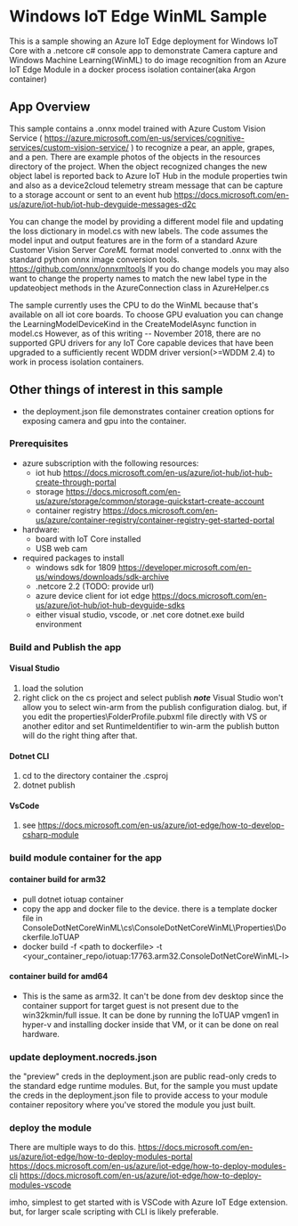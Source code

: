 # Windows IoT Edge WinML Sample

This is a sample showing an Azure IoT Edge deployment for Windows IoT Core with a .netcore c# console app to demonstrate Camera capture and Windows Machine Learning(WinML) to do image recognition from an Azure IoT Edge Module in a docker process isolation container(aka Argon container)

## App Overview

This sample contains a .onnx model trained with Azure Custom Vision Service ( <https://azure.microsoft.com/en-us/services/cognitive-services/custom-vision-service/> ) to recognize a pear, an apple, grapes, and a pen.
There are example photos of the objects in the resources directory of the project.
When the object recognized changes the new object label is reported back to Azure IoT Hub in the module properties twin and also as a device2cloud
telemetry stream message that can be capture to a storage account or sent to an event hub <https://docs.microsoft.com/en-us/azure/iot-hub/iot-hub-devguide-messages-d2c>

You can change the model by providing a different model file and updating the loss dictionary in model.cs with new labels.
The code assumes the model input and output features are in the form of a standard Azure Customer Vision Server *CoreML* format model converted to .onnx with the standard python onnx image conversion tools. <https://github.com/onnx/onnxmltools>
If you do change models you may also want to change the property names to match the new label type in the updateobject methods in the AzureConnection class in AzureHelper.cs

The sample currently uses the CPU to do the WinML because that's available on all iot core boards.  To choose GPU evaluation you can change the LearningModelDeviceKind in the CreateModelAsync function in model.cs
However, as of this writing -- November 2018, there are no supported GPU drivers for any IoT Core capable devices that have been upgraded to a sufficiently recent WDDM driver version(>=WDDM 2.4) to work in process isolation containers.

## Other things of interest in this sample

* the deployment.json file demonstrates container creation options for exposing camera and gpu into the container.

### Prerequisites

* azure subscription with the following resources:
    * iot hub <https://docs.microsoft.com/en-us/azure/iot-hub/iot-hub-create-through-portal>
    * storage  <https://docs.microsoft.com/en-us/azure/storage/common/storage-quickstart-create-account>
    * container registry  <https://docs.microsoft.com/en-us/azure/container-registry/container-registry-get-started-portal>
* hardware:
    * board with IoT Core installed
    * USB web cam
* required packages to install
    * windows sdk for 1809 <https://developer.microsoft.com/en-us/windows/downloads/sdk-archive>
    * .netcore 2.2 (TODO: provide url)
    * azure device client for iot edge <https://docs.microsoft.com/en-us/azure/iot-hub/iot-hub-devguide-sdks>
    * either visual studio, vscode, or .net core dotnet.exe build environment

### Build and Publish the app

#### Visual Studio

1. load the solution
2. right click on the cs project and select publish
    __*note*__ Visual Studio won't allow you to select win-arm from the publish configuration dialog. but, if you edit the properties\FolderProfile.pubxml file directly with VS or another editor and set RuntimeIdentifier to win-arm the publish button will
    do the right thing after that.

#### Dotnet CLI

1. cd to the directory container the .csproj
2. dotnet publish

#### VsCode

1. see <https://docs.microsoft.com/en-us/azure/iot-edge/how-to-develop-csharp-module>

### build module container for the app

#### container build for arm32

* pull dotnet iotuap container
* copy the app and docker file to the device.  there is a template docker file in ConsoleDotNetCoreWinML\cs\ConsoleDotNetCoreWinML\Properties\Dockerfile.IoTUAP
* docker build -f \<path to dockerfile\> -t \<your_container_repo/iotuap:17763.arm32.ConsoleDotNetCoreWinML-l\>

#### container build for amd64

* This is the same as arm32. It can't be done from dev desktop since the container support for target guest is not present due to the win32kmin/full issue.  It can be done by running the IoTUAP vmgen1 in hyper-v and installing docker inside that VM, or it can be done on real hardware.

### update deployment.nocreds.json

the "preview" creds in the deployment.json are public read-only creds to the standard edge runtime modules.  But, for the sample you must update the creds in the deployment.json file to provide access to your module container repository where you've stored the module you just built.

### deploy the module

There are multiple ways to do this.
<https://docs.microsoft.com/en-us/azure/iot-edge/how-to-deploy-modules-portal>
<https://docs.microsoft.com/en-us/azure/iot-edge/how-to-deploy-modules-cli>
<https://docs.microsoft.com/en-us/azure/iot-edge/how-to-deploy-modules-vscode>

imho, simplest to get started with is VSCode with Azure IoT Edge extension. but, for larger scale scripting with CLI is likely preferable.